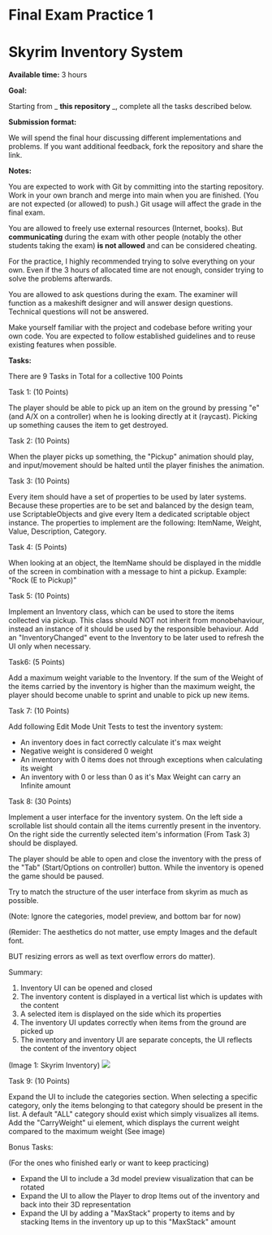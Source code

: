 # **Final Exam Practice 1**

# **Skyrim Inventory System**

**Available time:** 3 hours

**Goal:**

Starting from _ **this repository** _, complete all the tasks described below.

**Submission format:**

We will spend the final hour discussing different implementations and problems. If you want additional feedback, fork the repository and share the link.

**Notes:**

You are expected to work with Git by committing into the starting repository. Work in your own branch and merge into main when you are finished. (You are not expected (or allowed) to push.) Git usage will affect the grade in the final exam.

You are allowed to freely use external resources (Internet, books). But **communicating** during the exam with other people (notably the other students taking the exam) **is not allowed** and can be considered cheating.

For the practice, I highly recommended trying to solve everything on your own. Even if the 3 hours of allocated time are not enough, consider trying to solve the problems afterwards.

You are allowed to ask questions during the exam. The examiner will function as a makeshift designer and will answer design questions. Technical questions will not be answered.

Make yourself familiar with the project and codebase before writing your own code. You are expected to follow established guidelines and to reuse existing features when possible.

**Tasks:**

There are 9 Tasks in Total for a collective 100 Points

Task 1: (10 Points)

The player should be able to pick up an item on the ground by pressing &quot;e&quot; (and A/X on a controller) when he is looking directly at it (raycast). Picking up something causes the item to get destroyed.

Task 2: (10 Points)

When the player picks up something, the &quot;Pickup&quot; animation should play, and input/movement should be halted until the player finishes the animation.

Task 3: (10 Points)

Every item should have a set of properties to be used by later systems. Because these properties are to be set and balanced by the design team, use ScriptableObjects and give every Item a dedicated scriptable object instance. The properties to implement are the following: ItemName, Weight, Value, Description, Category.

Task 4: (5 Points)

When looking at an object, the ItemName should be displayed in the middle of the screen in combination with a message to hint a pickup. Example: &quot;Rock (E to Pickup)&quot;

Task 5: (10 Points)

Implement an Inventory class, which can be used to store the items collected via pickup. This class should NOT not inherit from monobehaviour, instead an instance of it should be used by the responsible behaviour. Add an &quot;InventoryChanged&quot; event to the Inventory to be later used to refresh the UI only when necessary.

Task6: (5 Points)

Add a maximum weight variable to the Inventory. If the sum of the Weight of the items carried by the inventory is higher than the maximum weight, the player should become unable to sprint and unable to pick up new items.

Task 7: (10 Points)

Add following Edit Mode Unit Tests to test the inventory system:

- An inventory does in fact correctly calculate it&#39;s max weight
- Negative weight is considered 0 weight
- An inventory with 0 items does not through exceptions when calculating its weight
- An inventory with 0 or less than 0 as it&#39;s Max Weight can carry an Infinite amount

Task 8: (30 Points)

Implement a user interface for the inventory system. On the left side a scrollable list should contain all the items currently present in the inventory. On the right side the currently selected item&#39;s information (From Task 3) should be displayed.

The player should be able to open and close the inventory with the press of the &quot;Tab&quot; (Start/Options on controller) button. While the inventory is opened the game should be paused.

Try to match the structure of the user interface from skyrim as much as possible.

(Note: Ignore the categories, model preview, and bottom bar for now)

(Remider: The aesthetics do not matter, use empty Images and the default font.

BUT resizing errors as well as text overflow errors do matter).

Summary:

1. Inventory UI can be opened and closed
2. The inventory content is displayed in a vertical list which is updates with the content
3. A selected item is displayed on the side which its properties
4. The inventory UI updates correctly when items from the ground are picked up
5. The inventory and inventory UI are separate concepts, the UI reflects the content of the inventory object

(Image 1: Skyrim Inventory) ![](RackMultipart20210319-4-d5xpni_html_2439dca2e6ea24f9.jpg)

Task 9: (10 Points)

Expand the UI to include the categories section. When selecting a specific category, only the items belonging to that category should be present in the list. A default &quot;ALL&quot; category should exist which simply visualizes all items. Add the &quot;CarryWeight&quot; ui element, which displays the current weight compared to the maximum weight (See image)

Bonus Tasks:

(For the ones who finished early or want to keep practicing)

- Expand the UI to include a 3d model preview visualization that can be rotated
- Expand the UI to allow the Player to drop Items out of the inventory and back into their 3D representation
- Expand the UI by adding a &quot;MaxStack&quot; property to items and by stacking Items in the inventory up up to this &quot;MaxStack&quot; amount